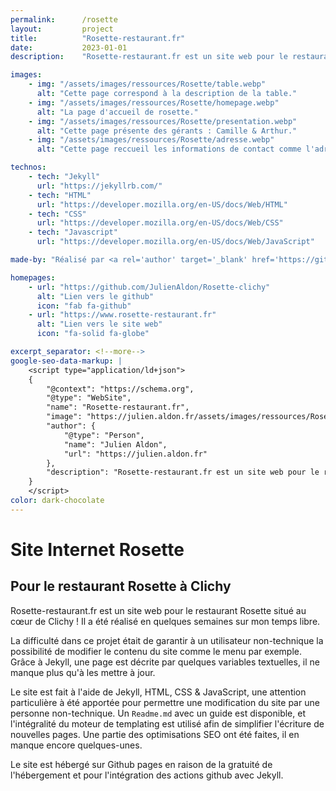 ```yaml
---
permalink:      /rosette
layout:         project
title:          "Rosette-restaurant.fr"
date:           2023-01-01
description:    "Rosette-restaurant.fr est un site web pour le restaurant Rosette situé au cœur de Clichy ! Il a été réalisé en quelques semaines sur mon temps libre. La difficulté dans ce projet était de garantir à un utilisateur non-technique la possibilité de modifier le contenu du site comme le menu par exemple. Grâce à Jekyll, une page est décrite par quelques variables textuelles, il ne manque plus qu'à les mettre à jour."

images:
    - img: "/assets/images/ressources/Rosette/table.webp"
      alt: "Cette page correspond à la description de la table."
    - img: "/assets/images/ressources/Rosette/homepage.webp"
      alt: "La page d'accueil de rosette."
    - img: "/assets/images/ressources/Rosette/presentation.webp"
      alt: "Cette page présente des gérants : Camille & Arthur."
    - img: "/assets/images/ressources/Rosette/adresse.webp"
      alt: "Cette page reccueil les informations de contact comme l'adresse du restaurant."

technos: 
    - tech: "Jekyll"
      url: "https://jekyllrb.com/"
    - tech: "HTML"
      url: "https://developer.mozilla.org/en-US/docs/Web/HTML"
    - tech: "CSS"
      url: "https://developer.mozilla.org/en-US/docs/Web/CSS"
    - tech: "Javascript"
      url: "https://developer.mozilla.org/en-US/docs/Web/JavaScript"

made-by: "Réalisé par <a rel='author' target='_blank' href='https://github.com/JulienAldon'>Julien Aldon</a> et <a href='https://nohit.studio/ rel='author' target='_blank'>Bruno Durand</a>"

homepages:
    - url: "https://github.com/JulienAldon/Rosette-clichy"
      alt: "Lien vers le github"
      icon: "fab fa-github"
    - url: "https://www.rosette-restaurant.fr"
      alt: "Lien vers le site web"
      icon: "fa-solid fa-globe"

excerpt_separator: <!--more-->
google-seo-data-markup: |
    <script type="application/ld+json">
    {
        "@context": "https://schema.org",
        "@type": "WebSite",
        "name": "Rosette-restaurant.fr",
        "image": "https://julien.aldon.fr/assets/images/ressources/Rosette/homepage.webp",
        "author": {
            "@type": "Person",
            "name": "Julien Aldon",
            "url": "https://julien.aldon.fr"
        },
        "description": "Rosette-restaurant.fr est un site web pour le restaurant Rosette situé au cœur de Clichy ! Il a été réalisé en quelques semaines sur mon temps libre. La difficulté dans ce projet était de garantir à un utilisateur non-technique la possibilité de modifier le contenu du site comme le menu par exemple. Grâce à Jekyll, une page est décrite par quelques variables textuelles, il ne manque plus qu'à les mettre à jour."
    }
    </script>
color: dark-chocolate
---
```

# Site Internet Rosette
## Pour le restaurant Rosette à Clichy
Rosette-restaurant.fr est un site web pour le restaurant Rosette situé au cœur de Clichy ! Il a été réalisé en quelques semaines sur mon temps libre.
<!--more-->
La difficulté dans ce projet était de garantir à un utilisateur non-technique la possibilité de modifier le contenu du site comme le menu par exemple. Grâce à Jekyll, une page est décrite par quelques variables textuelles, il ne manque plus qu'à les mettre à jour.

Le site est fait à l'aide de Jekyll, HTML, CSS & JavaScript, une attention particulière à été apportée pour permettre une modification du site par une personne non-technique. Un `Readme.md` avec un guide est disponible, et l'intégralité du moteur de templating est utilisé afin de simplifier l'écriture de nouvelles pages. Une partie des optimisations SEO ont été faites, il en manque encore quelques-unes.

Le site est hébergé sur Github pages en raison de la gratuité de l'hébergement et pour l'intégration des actions github avec Jekyll.